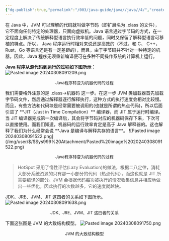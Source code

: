 ```yaml
---
{"dg-publish":true,"permalink":"/003/java-guide/java//java//4/","created":"2024-03-08T09:10:37.571+08:00","updated":"2024-06-01T10:46:10.064+08:00"}
---
```


在 Java 中，JVM 可以理解的代码就叫做字节码（即扩展名为 .class 的文件），它不面向任何特定的处理器，只面向虚拟机。Java 语言通过字节码的方式，在一定程度上解决了传统解释型语言执行效率低的问题，同时又保留了解释型语言可移植的特点。所以， Java 程序运行时相对来说还是高效的（不过，和 C、 C++，Rust，Go 等语言还是有一定差距的），而且，由于字节码并不针对一种特定的机器，因此，Java 程序无须重新编译便可在多种不同操作系统的计算机上运行。

**Java 程序从源代码到运行的过程如下图所示：**
![Pasted image 20240308091209.png](/img/user/$/$Sys999%20Attachment/Pasted%20image%2020240308091209.png)
<p style="text-align:center; font-size:small;">Java程序转变为机器代码的过程</p>
我们需要格外注意的是 .class->机器码 这一步。在这一步 JVM 类加载器首先加载字节码文件，然后通过解释器逐行解释执行，这种方式的执行速度会相对比较慢。而且，有些方法和代码块是经常需要被调用的(也就是所谓的热点代码)，所以后面引进了 **JIT（Just in Time Compilation）** 编译器，而 JIT 属于运行时编译。当 JIT 编译器完成第一次编译后，其会将字节码对应的机器码保存下来，下次可以直接使用。而我们知道，机器码的运行效率肯定是高于 Java 解释器的。这也解释了我们为什么经常会说 **Java 是编译与解释共存的语言**。
![Pasted image 20240308091522.png](/img/user/$/$Sys999%20Attachment/Pasted%20image%2020240308091522.png)
<p style="text-align:center; font-size:small;">Java程序转变为机器代码的过程</p>

>HotSpot 采用了惰性评估(Lazy Evaluation)的做法，根据二八定律，消耗大部分系统资源的只有那一小部分的代码（热点代码），而这也就是 JIT 所需要编译的部分。JVM 会根据代码每次被执行的情况收集信息并相应地做出一些优化，因此执行的次数越多，它的速度就越快。

JDK、JRE、JVM、JIT 这四者的关系如下图所示。
![Pasted image 20240308091638.png](/img/user/$/$Sys999%20Attachment/Pasted%20image%2020240308091638.png)
<p style="text-align:center; font-size:small;">JDK、JRE、JVM、JIT 这四者的关系</p>

下面这张图是 JVM 的大致结构模型。
![Pasted image 20240308091750.png](/img/user/$/$Sys999%20Attachment/Pasted%20image%2020240308091750.png)
<p style="text-align:center; font-size:small;">JVM 的大致结构模型</p>
